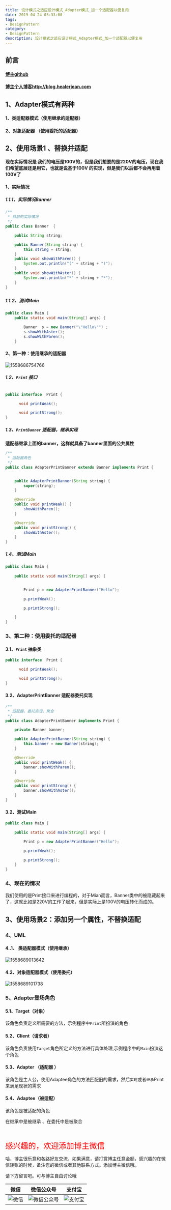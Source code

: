 ```yaml
---
title: 设计模式之适应设计模式_Adapter模式_加一个适配器以便复用
date: 2019-04-24 03:33:00
tags: 
- DesignPattern
category: 
- DesignPattern
description: 设计模式之适应设计模式_Adapter模式_加一个适配器以便复用
---
```


<!-- 

https://raw.githubusercontent.com/HealerJean/HealerJean.github.io/master/blogImages/
　　首行缩进

<font  clalss="healerColor" color="red" size="5" >     </font>

<font  clalss="healerSize"  size="5" >     </font>
-->




## 前言

#### [博主github](https://github.com/HealerJean)
#### [博主个人博客http://blog.healerjean.com](http://HealerJean.github.io)    



## 1、Adapter模式有两种     

#### 1、类适配器模式（使用继承的适配器）

#### 2、对象适配器   （使用委托的适配器）



## 2、使用场景1  、替换并适配

**现在实际情况是 我们的电压是100V的，但是我们想要的是220V的电压，现在我们希望底层还是用它，也就是说基于100V 的实现，但是我们以后都不会再用着100V了**







#### 1、实际情况



##### 1.1.1、实际情况Banner

```java
/**
 * 目前的实际情况
 */
public class Banner  {

    public String string;

    public Banner(String string) {
        this.string = string;
    }
    public void showWithParen() {
        System.out.println("(" + string + ")");
    }
    public void showWithAster() {
        System.out.println("*" + string + "*");
    }
}


```

##### 

##### 1.1.2、测试Main

```java
public class Main {
    public static void main(String[] args) {

        Banner  s = new Banner("\"Hello\"") ;
        s.showWithAster();
        s.showWithParen();
    }
```





#### 2、第一种：使用继承的适配器

![1558686754766](https://raw.githubusercontent.com/HealerJean/HealerJean.github.io/master/blogImages/1558686754766.png)





##### 1.2、`Print` 接口 

```java

public interface  Print {

      void printWeak();

      void printStrong();
}

```



##### 1.3、`PrintBanner` 适配器，继承实现



**适配器继承上面的banner，这样就具备了banner里面的公共属性**



```java
/**
 * 适配器角色
 */
public class AdapterPrintBanner extends Banner implements Print {


    public AdapterPrintBanner(String string) {
        super(string);
    }

    @Override
    public void printWeak() {
        showWithParen();
    }

    @Override
    public void printStrong() {
        showWithAster();
    }
}
```



##### 1.4、测试Main

```java
public class Main {
    
    public static void main(String[] args) {


        Print p = new AdapterPrintBanner("Hello");

        p.printWeak();

        p.printStrong();

    }
}

```



### 3、第二种：使用委托的适配器



#### 3.1、`Print` 抽象类

```java
public interface  Print {

      void printWeak();

      void printStrong();
}

```



#### 3.2、AdapterPrintBanner 适配器委托实现



```java
/**
 * 适配器，委托实现，聚合
 */
public class AdapterPrintBanner implements Print {

    private Banner banner;

    public AdapterPrintBanner(String string) {
        this.banner = new Banner(string);
    }

    @Override
    public void printWeak() {
        banner.showWithParen();
    }

    @Override
    public void printStrong() {
        banner.showWithAster();
    }
}

```



#### 3.2、测试Main

```java
public class Main {

    public static void main(String[] args) {

        Print p = new AdapterPrintBanner("Hello");

        p.printWeak();

        p.printStrong();
    }
}

```





### 4、现在的情况



我们使用的是Print接口来进行编程的，对于Mian而言，Banner类中的被隐藏起来了，这就比如是220V的工作了起来，但是实际上是100V的电压转化而成的。





## 3、使用场景2：添加另一个属性，不替换适配








### 4、UML



#### 4..1、 类适配器模式（使用继承）

![1558689013642](https://raw.githubusercontent.com/HealerJean/HealerJean.github.io/master/blogImages/1558689013642.png)



#### 4.2、对象适配器模式（使用委托）



![1558689101738](https://raw.githubusercontent.com/HealerJean/HealerJean.github.io/master/blogImages/1558689101738.png)



### 5、Adapter登场角色



#### 5.1、Target（对象）



该角色负责定义所需要的方法，示例程序中`Print`所扮演的角色



#### 5.2、Client（请求者）

该角色负责使用`Target`角色所定义的方法进行具体处理,示例程序中的`Main`扮演这个角色



#### 5.3、Adapter （适配器 ）

该角色是主人公，使用Adaptee角色的方法匹配旧的需求，然后`实现`或者`继承`Print来满足现状的需求 



#### 5.4、Adaptee（被适配）

该角色是被适配的角色    

在继承中是被继承 、在委托中是被聚合   















<br/>
<br/>

<font  color="red" size="5" >     
感兴趣的，欢迎添加博主微信
 </font>

<br/>



哈，博主很乐意和各路好友交流，如果满意，请打赏博主任意金额，感兴趣的在微信转账的时候，备注您的微信或者其他联系方式。添加博主微信哦。    

请下方留言吧。可与博主自由讨论哦

|微信 | 微信公众号|支付宝|
|:-------:|:-------:|:------:|
| ![微信](https://raw.githubusercontent.com/HealerJean/HealerJean.github.io/master/assets/img/tctip/weixin.jpg)|![微信公众号](https://raw.githubusercontent.com/HealerJean/HealerJean.github.io/master/assets/img/my/qrcode_for_gh_a23c07a2da9e_258.jpg)|![支付宝](https://raw.githubusercontent.com/HealerJean/HealerJean.github.io/master/assets/img/tctip/alpay.jpg) |



<!-- Gitalk 评论 start  -->

<link rel="stylesheet" href="https://unpkg.com/gitalk/dist/gitalk.css">
<script src="https://unpkg.com/gitalk@latest/dist/gitalk.min.js"></script> 
<div id="gitalk-container"></div>    
 <script type="text/javascript">
    var gitalk = new Gitalk({
		clientID: `1d164cd85549874d0e3a`,
		clientSecret: `527c3d223d1e6608953e835b547061037d140355`,
		repo: `HealerJean.github.io`,
		owner: 'HealerJean',
		admin: ['HealerJean'],
		id: 'AAAAAAAAAAAAAAA',
    });
    gitalk.render('gitalk-container');
</script> 

<!-- Gitalk end -->

